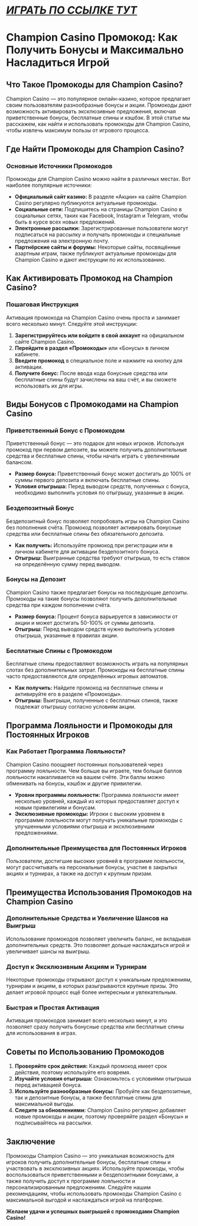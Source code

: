 # [***<u>ИГРАТЬ ПО ССЫЛКЕ ТУТ</u>***](https://temon-gter.cfd/go/9n8?p56190p303844p3509t17502)

# Champion Casino Промокод: Как Получить Бонусы и Максимально Насладиться Игрой

## Что Такое Промокоды для Champion Casino?

Champion Casino — это популярное онлайн-казино, которое предлагает своим пользователям разнообразные бонусы и акции. Промокоды дают возможность активировать эксклюзивные предложения, включая приветственные бонусы, бесплатные спины и кэшбэк. В этой статье мы расскажем, как найти и использовать промокоды для Champion Casino, чтобы извлечь максимум пользы от игрового процесса.

## Где Найти Промокоды для Champion Casino?

### Основные Источники Промокодов

Промокоды для Champion Casino можно найти в различных местах. Вот наиболее популярные источники:

* **Официальный сайт казино:** В разделе «Акции» на сайте Champion Casino регулярно публикуются актуальные промокоды.
* **Социальные сети:** Подпишитесь на страницы Champion Casino в социальных сетях, таких как Facebook, Instagram и Telegram, чтобы быть в курсе всех новых предложений.
* **Электронные рассылки:** Зарегистрированные пользователи могут подписаться на рассылку и получать промокоды и специальные предложения на электронную почту.
* **Партнёрские сайты и форумы:** Некоторые сайты, посвящённые азартным играм, также публикуют актуальные промокоды для Champion Casino и дают инструкции по их использованию.

## Как Активировать Промокод на Champion Casino?

### Пошаговая Инструкция

Активация промокода на Champion Casino очень проста и занимает всего несколько минут. Следуйте этой инструкции:

1. **Зарегистрируйтесь или войдите в свой аккаунт** на официальном сайте Champion Casino.
2. **Перейдите в раздел «Промокоды»** или «Бонусы» в личном кабинете.
3. **Введите промокод** в специальное поле и нажмите на кнопку для активации.
4. **Получите бонус:** После ввода кода бонусные средства или бесплатные спины будут зачислены на ваш счёт, и вы сможете использовать их для игры.

## Виды Бонусов с Промокодами на Champion Casino

### Приветственный Бонус с Промокодом

Приветственный бонус — это подарок для новых игроков. Используя промокод при первом депозите, вы можете получить дополнительные средства и бесплатные спины, чтобы начать играть с увеличенным балансом.

* **Размер бонуса:** Приветственный бонус может достигать до 100% от суммы первого депозита и включать бесплатные спины.
* **Условия отыгрыша:** Перед выводом средств, полученных с бонуса, необходимо выполнить условия по отыгрышу, указанные в акции.

### Бездепозитный Бонус

Бездепозитный бонус позволяет попробовать игры на Champion Casino без пополнения счёта. Промокод позволяет активировать бонусные средства или бесплатные спины без обязательного депозита.

* **Как получить:** Используйте промокод при регистрации или в личном кабинете для активации бездепозитного бонуса.
* **Отыгрыш:** Выигранные средства требуют отыгрыша, то есть ставок на определённую сумму перед выводом.

### Бонусы на Депозит

Champion Casino также предлагает бонусы на последующие депозиты. Промокоды на такие бонусы позволяют получить дополнительные средства при каждом пополнении счёта.

* **Размер бонуса:** Процент бонуса варьируется в зависимости от акции и может достигать 50-100% от суммы депозита.
* **Отыгрыш:** Перед выводом средств нужно выполнить условия отыгрыша, указанные в правилах акции.

### Бесплатные Спины с Промокодом

Бесплатные спины предоставляют возможность играть на популярных слотах без дополнительных затрат. Промокоды на бесплатные спины часто предоставляются для определённых игровых автоматов.

* **Как получить:** Найдите промокод на бесплатные спины и активируйте его в разделе «Промокоды».
* **Отыгрыш:** Выигрыши, полученные с бесплатных спинов, также подлежат отыгрышу согласно условиям акции.

## Программа Лояльности и Промокоды для Постоянных Игроков

### Как Работает Программа Лояльности?

Champion Casino поощряет постоянных пользователей через программу лояльности. Чем больше вы играете, тем больше баллов лояльности накапливается на вашем счёте. Эти баллы можно обменивать на бонусы, кэшбэк и другие привилегии.

* **Уровни программы лояльности:** Программа лояльности имеет несколько уровней, каждый из которых предоставляет доступ к новым привилегиям и бонусам.
* **Эксклюзивные промокоды:** Игроки с высоким уровнем в программе лояльности могут получать уникальные промокоды с улучшенными условиями отыгрыша и эксклюзивными предложениями.

### Дополнительные Преимущества для Постоянных Игроков

Пользователи, достигшие высоких уровней в программе лояльности, могут рассчитывать на персональные бонусы, участие в закрытых акциях и турнирах, а также на доступ к крупным призам.

## Преимущества Использования Промокодов на Champion Casino

### Дополнительные Средства и Увеличение Шансов на Выигрыш

Использование промокодов позволяет увеличить баланс, не вкладывая дополнительных средств. Это позволяет дольше наслаждаться игрой и увеличивает шансы на выигрыш.

### Доступ к Эксклюзивным Акциям и Турнирам

Некоторые промокоды открывают доступ к уникальным предложениям, турнирам и акциям, в которых разыгрываются крупные призы. Это делает игровой процесс ещё более интересным и увлекательным.

### Быстрая и Простая Активация

Активация промокодов занимает всего несколько минут, и это позволяет сразу получить бонусные средства или бесплатные спины для использования в играх.

## Советы по Использованию Промокодов

1. **Проверяйте срок действия:** Каждый промокод имеет срок действия, поэтому используйте его вовремя.
2. **Изучайте условия отыгрыша:** Ознакомьтесь с условиями отыгрыша перед активацией бонуса.
3. **Используйте разнообразные бонусы:** Пробуйте как бездепозитные, так и депозитные бонусы, а также бесплатные спины для максимальной выгоды.
4. **Следите за обновлениями:** Champion Casino регулярно добавляет новые промокоды и акции, поэтому проверяйте раздел «Бонусы» и подписывайтесь на рассылки.

## Заключение

Промокоды Champion Casino — это уникальная возможность для игроков получить дополнительные бонусы, бесплатные спины и участвовать в эксклюзивных акциях. Используйте промокоды, чтобы воспользоваться приветственными и бездепозитными бонусами, а также получить доступ к программе лояльности и персонализированным предложениям. Следуйте нашим рекомендациям, чтобы использовать промокоды Champion Casino с максимальной выгодой и наслаждаться игрой на платформе.

**Желаем удачи и успешных выигрышей с промокодами Champion Casino!**
